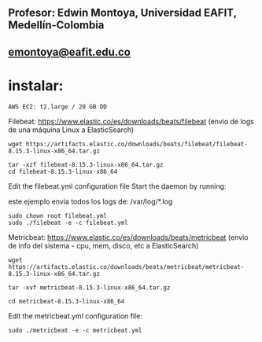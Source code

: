 ## Profesor: Edwin Montoya, Universidad EAFIT, Medellín-Colombia
## emontoya@eafit.edu.co

# instalar:

    AWS EC2: t2.large / 20 GB DD

Filebeat: https://www.elastic.co/es/downloads/beats/filebeat (envio de logs de una máquina Linux a ElasticSearch)

    wget https://artifacts.elastic.co/downloads/beats/filebeat/filebeat-8.15.3-linux-x86_64.tar.gz

    tar -xzf filebeat-8.15.3-linux-x86_64.tar.gz
    cd filebeat-8.15.3-linux-x86_64

Edit the filebeat.yml configuration file
Start the daemon by running:

este ejemplo envia todos los logs de: /var/log/*.log

    sudo chown root filebeat.yml
    sudo ./filebeat -e -c filebeat.yml

Metricbeat: https://www.elastic.co/es/downloads/beats/metricbeat (envio de info del sistema - cpu, mem, disco, etc a ElasticSearch)

    wget https://artifacts.elastic.co/downloads/beats/metricbeat/metricbeat-8.15.3-linux-x86_64.tar.gz

    tar -xvf metricbeat-8.15.3-linux-x86_64.tar.gz
    
    cd metricbeat-8.15.3-linux-x86_64

Edit the metricbeat.yml configuration file:

    sudo ./metricbeat -e -c metricbeat.yml